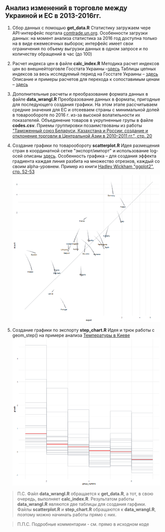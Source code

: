 ## Анализ изменений в торговле между Украиной и ЕС в 2013-2016гг.
1. Сбор данных с помощью **get_data.R**
Статистику загружаем чере API-интерфейс портала [comtrade.un.org](https://comtrade.un.org/api/swagger/ui/index#!/Data/Data_GetData).
Особенности загрузки данных: на момент анализа статистика за 2016 год доступна только на в виде ежемесячных выборок; интерфейс имеет свои ограничения по объему выгрузки данных в одном запросе и по количеству обращений в час (до 100)

2. Расчет индекса цен в файле **calc_index.R**
Методика расчет индексов цен во внешнейторговле  Госстата Украины –[здесь](https://ukrstat.org/uk/metod_polog/metod_doc/2005/419/metod.htm)
Таблицы цепных индексов за весь исследуемый период на Госстате Украины – [здесь](http://www.ukrstat.gov.ua/operativ/operativ2016/zd/in_fiz/in_fiz_u/in_fiz_1316_u.htm)
Описание и примеры расчетов для перехода к сопоставимым ценам – [здесь](http://www.aup.ru/books/m163/3_2_7.htm)

3. Дополнительные расчеты и преобразование формата данных в файле **data_wrangl.R**
Преобразование данных в форматы, пригодные для последующего создания графики. На этом этапе рассчитываем средние значения для ЕС и отсееваем страны с минимальной долей в товарообороте по 2016 г. из-за высокой волатильности их показателей. Объединение товаров в укрупненные групы в файле **сodes.csv**. Приемы группировки позаимствованы из работы ["Таможенный союз Беларуси, Казахстана и России: создание и отклонение торговли в Центральной Азии в 2010–2011 гг.", стр. 20](http://www.ucentralasia.org/Content/downloads/UCA-IPPA-WP12-TradeCreationAndDiversion-Rus.pdf)

4. Создание графики по товарообороту **scatterplot.R**
Идея размещения стран в координатной сетке "экспорт/импорт" и использование log-осей  описаны [здесь]( http://novyden.blogspot.com/2017/06/logarithmic-scale-explained-with-us.html?m=1). Особенность графика – для создания эффекта градиента каждая линия разбита на множество отрезков, каждый со своим alpha-уровнем. Пример из книги [Hadley Wickham "ggplot2", стр. 52-53](http://ms.mcmaster.ca/~bolker/misc/ggplot2-book.pdf)
![turnover](https://raw.githubusercontent.com/woldemarg/eu_ua_trade_13_16/master/turnover_change.png "Проект графики по изменению товарооборота за 2013-2016гг.")

5. Создание графики по экспорту **step_chart.R**
Идея и трюк работы с geom_step() на примере анализа [Температуры в Киеве](http://textura.in.ua/post/162910213800/kyivweatherhistorybarcode)
![export](https://raw.githubusercontent.com/woldemarg/eu_ua_trade_13_16/master/export_change.png "Проект графики по изменение экспорта по товарнім группам за 2013-2016гг.")

>П.С. Файл **data_wrangl.R** обращается к **get_data.R**, а тот, в свою очередь, выполняет **calc_index.R**. Результатом работы **data_wrangl.R** являются две таблицы для создания гарфики. Файлы **scatterplot.R** и **step_chart.R** обращаются к **data_wrangl.R**, поэтому можно начинать работы прямо с них.

>П.П.С. Подробные комментарии - см. прямо в исходном коде
